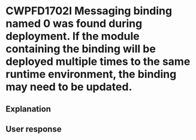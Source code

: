 # CWPFD1702I Messaging binding named 0 was found during deployment. If the module containing the binding will be deployed multiple times to the same runtime environment, the binding may need to be updated.

## Explanation

## User response